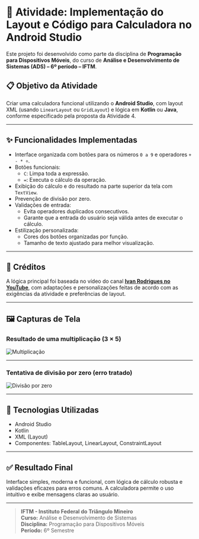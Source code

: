 # 🧮 Atividade: Implementação do Layout e Código para Calculadora no Android Studio

Este projeto foi desenvolvido como parte da disciplina de **Programação para Dispositivos Móveis**, do curso de **Análise e Desenvolvimento de Sistemas (ADS) – 6º período – IFTM**.

## 📋 Objetivo da Atividade

Criar uma calculadora funcional utilizando o **Android Studio**, com layout XML (usando `LinearLayout` ou `GridLayout`) e lógica em **Kotlin** ou **Java**, conforme especificado pela proposta da Atividade 4.

---

## ✨ Funcionalidades Implementadas

- Interface organizada com botões para os números `0 a 9` e operadores `+ - * ÷`.
- Botões funcionais:
  - `C`: Limpa toda a expressão.
  - `=`: Executa o cálculo da operação.
- Exibição do cálculo e do resultado na parte superior da tela com `TextView`.
- Prevenção de divisão por zero.
- Validações de entrada:
  - Evita operadores duplicados consecutivos.
  - Garante que a entrada do usuário seja válida antes de executar o cálculo.
- Estilização personalizada:
  - Cores dos botões organizadas por função.
  - Tamanho de texto ajustado para melhor visualização.

---

## 🎥 Créditos

A lógica principal foi baseada no vídeo do canal [**Ivan Rodrigues no YouTube**](https://www.youtube.com/@ivanmouradev), com adaptações e personalizações feitas de acordo com as exigências da atividade e preferências de layout.

---

## 🖼️ Capturas de Tela

### Resultado de uma multiplicação (3 × 5)

![Multiplicação](print1.PNG)

---

### Tentativa de divisão por zero (erro tratado)

![Divisão por zero](print2.PNG)

---

## 📱 Tecnologias Utilizadas

- Android Studio
- Kotlin
- XML (Layout)
- Componentes: TableLayout, LinearLayout, ConstraintLayout

---

## ✅ Resultado Final

Interface simples, moderna e funcional, com lógica de cálculo robusta e validações eficazes para erros comuns. A calculadora permite o uso intuitivo e exibe mensagens claras ao usuário.

---

> **IFTM - Instituto Federal do Triângulo Mineiro**  
> **Curso:** Análise e Desenvolvimento de Sistemas  
> **Disciplina:** Programação para Dispositivos Móveis  
> **Período:** 6º Semestre
